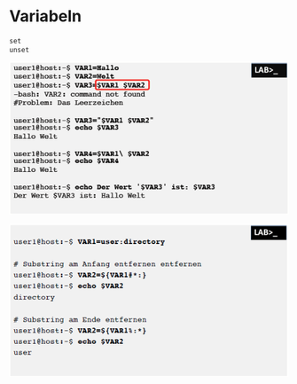 # Variabeln

```text
set
unset
```

![](../.gitbook/assets/grafik%20%281%29.png)

![](../.gitbook/assets/grafik%20%282%29.png)

